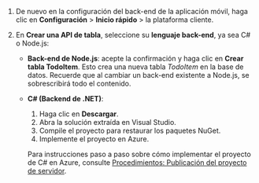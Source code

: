 
1. De nuevo en la configuración del back-end de la aplicación móvil, haga clic en **Configuración** > **Inicio rápido** > la plataforma cliente. 

2. En **Crear una API de tabla**, seleccione su **lenguaje back-end**, ya sea C# o Node.js:

	+ **Back-end de Node.js**: acepte la confirmación y haga clic en **Crear tabla TodoItem**. Esto crea una nueva tabla *TodoItem* en la base de datos. Recuerde que al cambiar un back-end existente a Node.js, se sobrescribirá todo el contenido.

	+ **C# (Backend de .NET)**:
		1. Haga clic en **Descargar**.
		2. Abra la solución extraída en Visual Studio.
		3. Compile el proyecto para restaurar los paquetes NuGet. 
		4. Implemente el proyecto en Azure. 
	
		Para instrucciones paso a paso sobre cómo implementar el proyecto de C# en Azure, consulte [Procedimientos: Publicación del proyecto de servidor](../articles/app-service-mobile/app-service-mobile-dotnet-backend-how-to-use-server-sdk.md#publish-server-project).

